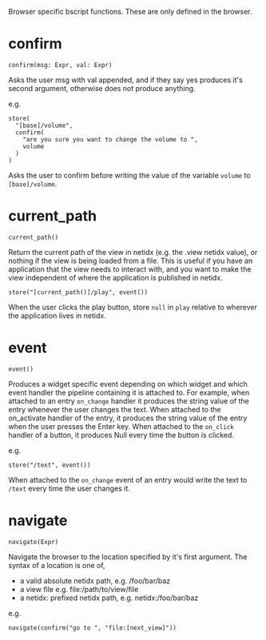 Browser specific bscript functions. These are only defined in the
browser.

# confirm

```
confirm(msg: Expr, val: Expr)
```

Asks the user msg with val appended, and if they say yes produces it's
second argument, otherwise does not produce anything.

e.g.
```
store(
  "[base]/volume", 
  confirm(
    "are you sure you want to change the volume to ", 
    volume
  )
)
```
Asks the user to confirm before writing the value of the variable
`volume` to `[base]/volume`.

# current_path
```
current_path()
```

Return the current path of the view in netidx (e.g. the .view netidx
value), or nothing if the view is being loaded from a file. This is
useful if you have an application that the view needs to interact
with, and you want to make the view independent of where the
application is published in netidx.

```
store("[current_path()]/play", event())
```

When the user clicks the play button, store `null` in `play` relative
to wherever the application lives in netidx.

# event

```
event()
```

Produces a widget specific event depending on which widget and which
event handler the pipeline containing it is attached to. For example,
when attached to an entry `on_change` handler it produces the string
value of the entry whenever the user changes the text. When attached
to the on_activate handler of the entry, it produces the string value
of the entry when the user presses the Enter key. When attached to the
`on_click` handler of a button, it produces Null every time the button
is clicked.

e.g.
```
store("/text", event())
```

When attached to the `on_change` event of an entry would write the
text to `/text` every time the user changes it.

# navigate

```
navigate(Expr)
```

Navigate the browser to the location specified by it's first
argument. The syntax of a location is one of, 

- a valid absolute netidx path, e.g. /foo/bar/baz
- a view file e.g. file:/path/to/view/file
- a netidx: prefixed netidx path, e.g. netidx:/foo/bar/baz

e.g.
```
navigate(confirm("go to ", "file:[next_view]"))
```


